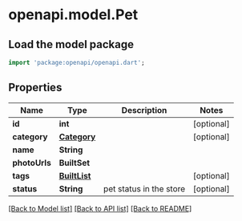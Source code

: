 # openapi.model.Pet

## Load the model package
```dart
import 'package:openapi/openapi.dart';
```

## Properties
Name | Type | Description | Notes
------------ | ------------- | ------------- | -------------
**id** | **int** |  | [optional] 
**category** | [**Category**](Category.md) |  | [optional] 
**name** | **String** |  | 
**photoUrls** | **BuiltSet<String>** |  | 
**tags** | [**BuiltList<Tag>**](Tag.md) |  | [optional] 
**status** | **String** | pet status in the store | [optional] 

[[Back to Model list]](../README.md#documentation-for-models) [[Back to API list]](../README.md#documentation-for-api-endpoints) [[Back to README]](../README.md)


